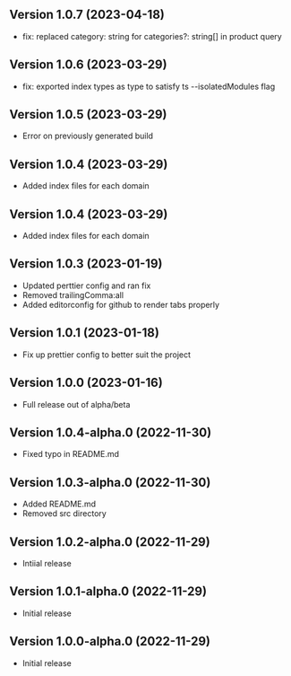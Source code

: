 
## Version 1.0.7 (2023-04-18)



* fix: replaced category: string for categories?: string[] in product query

## Version 1.0.6 (2023-03-29)

* fix: exported index types as type to satisfy ts --isolatedModules flag

## Version 1.0.5 (2023-03-29)

* Error on previously generated build

## Version 1.0.4 (2023-03-29)

* Added index files for each domain

## Version 1.0.4 (2023-03-29)

* Added index files for each domain

## Version 1.0.3 (2023-01-19)

* Updated perttier config and ran fix
* Removed trailingComma:all
* Added editorconfig for github to render tabs properly

## Version 1.0.1 (2023-01-18)

* Fix up prettier config to better suit the project

## Version 1.0.0 (2023-01-16)

* Full release out of alpha/beta

## Version 1.0.4-alpha.0 (2022-11-30)

* Fixed typo in README.md

## Version 1.0.3-alpha.0 (2022-11-30)

* Added README.md
* Removed src directory

## Version 1.0.2-alpha.0 (2022-11-29)

* Intiial release

## Version 1.0.1-alpha.0 (2022-11-29)

* Initial release

## Version 1.0.0-alpha.0 (2022-11-29)

* Initial release
